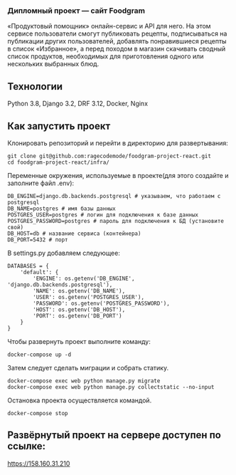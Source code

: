 ### Дипломный проект — сайт Foodgram

«Продуктовый помощник» онлайн-сервис и API для него. На этом сервисе пользователи смогут публиковать рецепты, подписываться на публикации других пользователей, добавлять понравившиеся рецепты в список «Избранное», а перед походом в магазин скачивать сводный список продуктов, необходимых для приготовления одного или нескольких выбранных блюд.

## Технологии
Python 3.8, Django 3.2, DRF 3.12, Docker, Nginx

## Как запустить проект

Клонировать репозиторий и перейти в директорию для развертывания:

```
git clone git@github.com:ragecodemode/foodgram-project-react.git
cd foodgram-project-react/infra/
```

Переменные окружения, используемые в проекте(для этого создайте и заполните файл .env):

```
DB_ENGINE=django.db.backends.postgresql # указываем, что работаем с postgresql
DB_NAME=postgres # имя базы данных
POSTGRES_USER=postgres # логин для подключения к базе данных
POSTGRES_PASSWORD=postgres # пароль для подключения к БД (установите свой)
DB_HOST=db # название сервиса (контейнера)
DB_PORT=5432 # порт
```
В settings.py добавляем следующее:

```
DATABASES = {
    'default': {
        'ENGINE': os.getenv('DB_ENGINE', 'django.db.backends.postgresql'),
        'NAME': os.getenv('DB_NAME'),
        'USER': os.getenv('POSTGRES_USER'),
        'PASSWORD': os.getenv('POSTGRES_PASSWORD'),
        'HOST': os.getenv('DB_HOST'),
        'PORT': os.getenv('DB_PORT')
    }
}
```

Чтобы развернуть проект выполните команду:

```
docker-compose up -d
```
Затем следует сделать миграции и собрать статику.
```
docker-compose exec web python manage.py migrate
docker-compose exec web python manage.py collectstatic --no-input
```
Остановка проекта осуществляется командой.
```
docker-compose stop
```

## Развёрнутый проект на сервере доступен по ссылке:

 https://158.160.31.210
